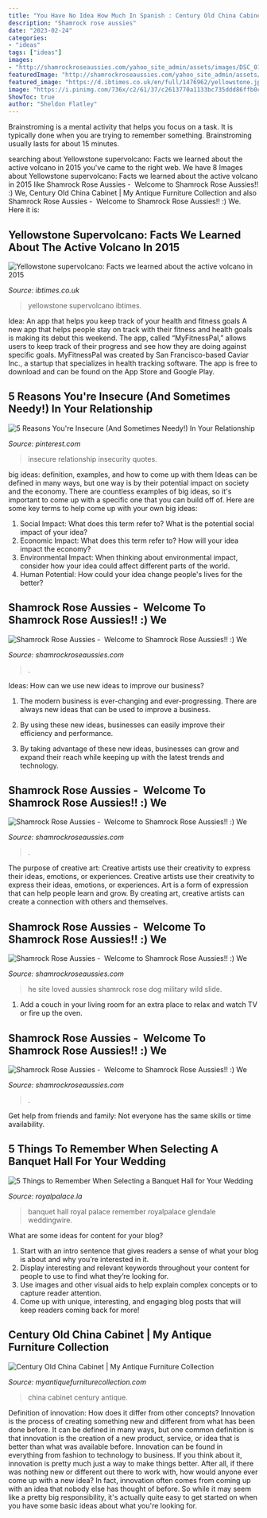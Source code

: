 ```yaml
---
title: "You Have No Idea How Much In Spanish : Century Old China Cabinet"
description: "Shamrock rose aussies"
date: "2023-02-24"
categories:
- "ideas"
tags: ["ideas"]
images:
- "http://shamrockroseaussies.com/yahoo_site_admin/assets/images/DSC_0165.153163002_std.JPG"
featuredImage: "http://shamrockroseaussies.com/yahoo_site_admin/assets/images/DSC_0153.225222052_std.JPG"
featured_image: "https://d.ibtimes.co.uk/en/full/1476962/yellowstone.jpg"
image: "https://i.pinimg.com/736x/c2/61/37/c2613770a1133bc735ddd86ffb0c93d2.jpg"
ShowToc: true
author: "Sheldon Flatley"
---
```



Brainstroming is a mental activity that helps you focus on a task. It is typically done when you are trying to remember something. Brainstroming usually lasts for about 15 minutes.

	

		
searching about Yellowstone supervolcano: Facts we learned about the active volcano in 2015 you've came to the right web. We have 8 Images about Yellowstone supervolcano: Facts we learned about the active volcano in 2015 like Shamrock Rose Aussies - ﻿﻿﻿ Welcome to Shamrock Rose Aussies!! :) We, Century Old China Cabinet | My Antique Furniture Collection and also Shamrock Rose Aussies - ﻿﻿﻿ Welcome to Shamrock Rose Aussies!! :) We. Here it is:
		
    
## Yellowstone Supervolcano: Facts We Learned About The Active Volcano In 2015

<img loading=lazy src="https://d.ibtimes.co.uk/en/full/1476962/yellowstone.jpg" onerror="this.onerror=null;this.src='https://tse4.mm.bing.net/th?id=OIP.zHwz3_zCqbmxF9qrP7fV0wEsDH&amp;pid=15.1';" alt="Yellowstone supervolcano: Facts we learned about the active volcano in 2015">

_Source: ibtimes.co.uk_

>yellowstone supervolcano ibtimes. 

	

Idea: An app that helps you keep track of your health and fitness goals
A new app that helps people stay on track with their fitness and health goals is making its debut this weekend. The app, called “MyFitnessPal,” allows users to keep track of their progress and see how they are doing against specific goals. MyFitnessPal was created by San Francisco-based Caviar Inc., a startup that specializes in health tracking software. The app is free to download and can be found on the App Store and Google Play.

    
## 5 Reasons You&#039;re Insecure (And Sometimes Needy!) In Your Relationship

<img loading=lazy src="https://i.pinimg.com/736x/c2/61/37/c2613770a1133bc735ddd86ffb0c93d2.jpg" onerror="this.onerror=null;this.src='https://tse1.mm.bing.net/th?id=OIP.4Z-G2dg1DQjWHoRJ0xHKlQHaLG&amp;pid=15.1';" alt="5 Reasons You&#039;re Insecure (And Sometimes Needy!) In Your Relationship">

_Source: pinterest.com_

>insecure relationship insecurity quotes. 

	

big ideas: definition, examples, and how to come up with them
Ideas can be defined in many ways, but one way is by their potential impact on society and the economy. There are countless examples of big ideas, so it's important to come up with a specific one that you can build off of. Here are some key terms to help come up with your own big ideas:
1. Social Impact: What does this term refer to? What is the potential social impact of your idea?  
2. Economic Impact: What does this term refer to? How will your idea impact the economy?  
3. Environmental Impact: When thinking about environmental impact, consider how your idea could affect different parts of the world. 
4. Human Potential: How could your idea change people's lives for the better?

    
## Shamrock Rose Aussies - ﻿﻿﻿ Welcome To Shamrock Rose Aussies!! :) We

<img loading=lazy src="http://shamrockroseaussies.com/yahoo_site_admin/assets/images/DSC_0165.153163002_std.JPG" onerror="this.onerror=null;this.src='https://tse3.mm.bing.net/th?id=OIP.jpm-jpFmesnEshZAwc_AtwHaE0&amp;pid=15.1';" alt="Shamrock Rose Aussies - ﻿﻿﻿ Welcome to Shamrock Rose Aussies!! :) We">

_Source: shamrockroseaussies.com_

>. 

	

Ideas: How can we use new ideas to improve our business?
1. The modern business is ever-changing and ever-progressing. There are always new ideas that can be used to improve a business.
2. By using these new ideas, businesses can easily improve their efficiency and performance.

3. By taking advantage of these new ideas, businesses can grow and expand their reach while keeping up with the latest trends and technology.

    
## Shamrock Rose Aussies - ﻿﻿﻿ Welcome To Shamrock Rose Aussies!! :) We

<img loading=lazy src="http://shamrockroseaussies.com/yahoo_site_admin/assets/images/DSC_0183.176180638_std.JPG" onerror="this.onerror=null;this.src='https://tse4.mm.bing.net/th?id=OIP.ByLF2LGKO9PnI_Hj89j2ZQHaEQ&amp;pid=15.1';" alt="Shamrock Rose Aussies - ﻿﻿﻿ Welcome to Shamrock Rose Aussies!! :) We">

_Source: shamrockroseaussies.com_

>. 

	

The purpose of creative art: Creative artists use their creativity to express their ideas, emotions, or experiences.
Creative artists use their creativity to express their ideas, emotions, or experiences. Art is a form of expression that can help people learn and grow. By creating art, creative artists can create a connection with others and themselves.

    
## Shamrock Rose Aussies - ﻿﻿﻿ Welcome To Shamrock Rose Aussies!! :) We

<img loading=lazy src="http://shamrockroseaussies.com/yahoo_site_admin/assets/images/20170725_203017.225214612_std.jpg" onerror="this.onerror=null;this.src='https://tse1.mm.bing.net/th?id=OIP.r0Is0HiPPhjvpbodJF4Y5gHaFj&amp;pid=15.1';" alt="Shamrock Rose Aussies - ﻿﻿﻿ Welcome to Shamrock Rose Aussies!! :) We">

_Source: shamrockroseaussies.com_

>he site loved aussies shamrock rose dog military wild slide. 

	

1. Add a couch in your living room for an extra place to relax and watch TV or fire up the oven.

    
## Shamrock Rose Aussies - ﻿﻿﻿ Welcome To Shamrock Rose Aussies!! :) We

<img loading=lazy src="http://shamrockroseaussies.com/yahoo_site_admin/assets/images/DSC_0153.225222052_std.JPG" onerror="this.onerror=null;this.src='https://tse1.mm.bing.net/th?id=OIP.NoSHKgIeThwDfUlHghJQYgHaE-&amp;pid=15.1';" alt="Shamrock Rose Aussies - ﻿﻿﻿ Welcome to Shamrock Rose Aussies!! :) We">

_Source: shamrockroseaussies.com_

>. 

	

Get help from friends and family: Not everyone has the same skills or time availability.

    
## 5 Things To Remember When Selecting A Banquet Hall For Your Wedding

<img loading=lazy src="https://royalpalace.la/wp-content/uploads/2018/06/Main_Photo.jpg" onerror="this.onerror=null;this.src='https://tse2.mm.bing.net/th?id=OIP.Kv8UHdr4-wspYV7TjJcSpwHaE8&amp;pid=15.1';" alt="5 Things to Remember When Selecting a Banquet Hall for Your Wedding">

_Source: royalpalace.la_

>banquet hall royal palace remember royalpalace glendale weddingwire. 

	

What are some ideas for content for your blog?
1. Start with an intro sentence that gives readers a sense of what your blog is about and why you’re interested in it.
2. Display interesting and relevant keywords throughout your content for people to use to find what they’re looking for.
3. Use images and other visual aids to help explain complex concepts or to capture reader attention.
4. Come up with unique, interesting, and engaging blog posts that will keep readers coming back for more!

    
## Century Old China Cabinet | My Antique Furniture Collection

<img loading=lazy src="https://d29jd5m3t61t9.cloudfront.net/myantiquefurniturecollection.com/images/fbfiles/images/China-01-2r1d1yqzuf_v_1496864758.jpg" onerror="this.onerror=null;this.src='https://tse1.mm.bing.net/th?id=OIP.ba8AEBZ7O_Y8T5LgJcx5jQHaJ4&amp;pid=15.1';" alt="Century Old China Cabinet | My Antique Furniture Collection">

_Source: myantiquefurniturecollection.com_

>china cabinet century antique. 

	

Definition of innovation: How does it differ from other concepts?
Innovation is the process of creating something new and different from what has been done before. It can be defined in many ways, but one common definition is that innovation is the creation of a new product, service, or idea that is better than what was available before. Innovation can be found in everything from fashion to technology to business.
If you think about it, innovation is pretty much just a way to make things better. After all, if there was nothing new or different out there to work with, how would anyone ever come up with a new idea? In fact, innovation often comes from coming up with an idea that nobody else has thought of before. So while it may seem like a pretty big responsibility, it's actually quite easy to get started on when you have some basic ideas about what you're looking for.

